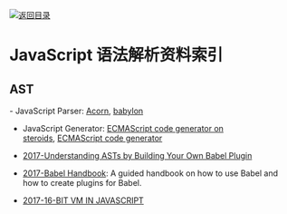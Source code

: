 [![返回目录](https://parg.co/UGo)](https://parg.co/b4z) 




# JavaScript 语法解析资料索引




## AST
- JavaScript Parser: [Acorn](https://github.com/ternjs/acorn), [babylon](https://github.com/babel/babylon)
- JavaScript Generator: [ECMAScript code generator on steroids](https://github.com/inikulin/esotope), [ECMAScript code generator](https://github.com/estools/escodegen)

- [2017-Understanding ASTs by Building Your Own Babel Plugin](https://www.sitepoint.com/understanding-asts-building-babel-plugin/)

- [2017-Babel Handbook](https://github.com/thejameskyle/babel-handbook): A guided handbook on how to use Babel and how to create plugins for Babel.

- [2017-16-BIT VM IN JAVASCRIPT](https://francisstokes.wordpress.com/2017/07/20/16-bit-vm-in-javascript/)


